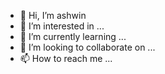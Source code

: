 - 👋 Hi, I’m ashwin
- 👀 I’m interested in ...
- 🌱 I’m currently learning ...
- 💞️ I’m looking to collaborate on ...
- 📫 How to reach me ...

<!---
ashwin/shhashwin is a ✨ special ✨ repository because its `README.md` (this file) appears on your GitHub profile.
You can click the Preview link to take a look at your changes.
--->
